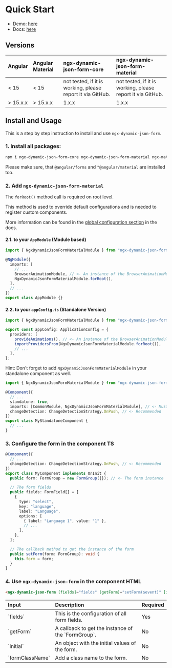 # Quick Start

- Demo: [here](https://digisolu.github.io/ngx-dynamic-json-form/?path=/docs/examples-and-guides-registration-form--documentation)
- Docs: [here](https://digisolu.github.io/ngx-dynamic-json-form/)

## Versions

<table width="100%">
  <thead>
    <tr>
      <th align="left">Angular</th>
      <th align="left">Angular Material</th>
      <th align="left">ngx-dynamic-json-form-core</th>
      <th align="left">ngx-dynamic-json-form-material</th>
    </tr>
  </thead>
  <tbody>
    <tr>
      <td>< 15</td>
      <td>< 15</td>
      <td>not tested, if it is working, please report it via GitHub.</td>
      <td>not tested, if it is working, please report it via GitHub.</td>
    </tr>
    <tr>
      <td>> 15.x.x</td>
      <td>> 15.x.x</td>
      <td>1.x.x</td>
      <td>1.x.x</td>
    </tr>
  </tbody>
</table>

## Install and Usage

This is a step by step instruction to install and use `ngx-dynamic-json-form`.

### 1. Install all packages:

```sh
npm i ngx-dynamic-json-form-core ngx-dynamic-json-form-material ngx-mat-select-search --save
```

Please make sure, that `@angular/forms` and `"@angular/material` are installed too.

### 2. Add `ngx-dynamic-json-form-material`

The `forRoot()` method call is required on root level.

This method is used to override default configurations and is needed to register custom components.

More information can be found in the [global configuration section](https://digisolu.github.io/ngx-dynamic-json-form/?path=/docs/examples-and-guides-global-configurations--documentation) in the docs.

#### 2.1. to your `AppModule` (Module based)

```typescript
import { NgxDynamicJsonFormMaterialModule } from "ngx-dynamic-json-form-material";

@NgModule({
  imports: [
    // ...
    BrowserAnimationModule, // <- An instance of the BrowserAnimationModule or NoopAnimationsModule is required
    NgxDynamicJsonFormMaterialModule.forRoot(),
  ],
  // ...
})
export class AppModule {}
```

#### 2.2. to your `appConfig.ts` (Standalone Version)

```typescript
import { NgxDynamicJsonFormMaterialModule } from "ngx-dynamic-json-form-material";

export const appConfig: ApplicationConfig = {
  providers: [
    provideAnimations(), // <- An instance of the BrowserAnimationModule or NoopAnimationsModule is required
    importProvidersFrom(NgxDynamicJsonFormMaterialModule.forRoot()),
    // ...
  ],
};
```

Hint: Don't forget to add `NgxDynamicJsonFormMaterialModule` in your standalone component as well.

```typescript
import { NgxDynamicJsonFormMaterialModule } from "ngx-dynamic-json-form-material";

@Component({
  // ...
  standalone: true,
  imports: [CommonModule, NgxDynamicJsonFormMaterialModule], // <- Must Have
  changeDetection: ChangeDetectionStrategy.OnPush, // <- Recommended
})
export class MyStandaloneComponent {
  // ...
}
```

### 3. Configure the form in the component TS

```typescript
@Component({
  // ...
  changeDetection: ChangeDetectionStrategy.OnPush, // <- Recommended
})
export class MyComponent implements OnInit {
  public form: FormGroup = new FormGroup({}); // <- The form instance

  // The form fields
  public fields: FormField[] = [
    {
      type: "select",
      key: "language",
      label: "Language",
      options: [
        { label: "Language 1", value: "1" },
        // ...
      ],
    },
  ];

  // The callback method to get the instance of the form
  public setForm(form: FormGroup): void {
    this.form = form;
  }
}
```

### 4. Use `ngx-dynamic-json-form` in the component HTML

```html
<ngx-dynamic-json-form [fields]="fields" (getForm)="setForm($event)" [initial]="initialValues" formClassName="my-form-class"></ngx-dynamic-json-form>
```

<table width="100%">
  <thead>
    <tr>
      <th align="left">Input</th>
      <th align="left">Description</th>
      <th align="left">Required</th>
    </tr>
  </thead>
  <tbody>
    <tr>
      <td>`fields`</td>
      <td>This is the configuration of all form fields.</td>
      <td>Yes</td>
    </tr>
    <tr>
      <td>`getForm`</td>
      <td>A callback to get the instance of the `FormGroup`.</td>
      <td>No</td>
    </tr>
    <tr>
      <td>`initial`</td>
      <td>An object with the initial values of the form.</td>
      <td>No</td>
    </tr>
    <tr>
      <td>`formClassName`</td>
      <td>Add a class name to the form.</td>
      <td>No</td>
    </tr>
  </tbody>
</table>
